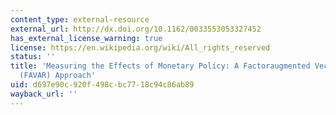 ```yaml
---
content_type: external-resource
external_url: http://dx.doi.org/10.1162/0033553053327452
has_external_license_warning: true
license: https://en.wikipedia.org/wiki/All_rights_reserved
status: ''
title: 'Measuring the Effects of Monetary Policy: A Factoraugmented Vector Autoregressive
  (FAVAR) Approach'
uid: d697e90c-920f-498c-bc77-18c94c86ab89
wayback_url: ''
---
```

